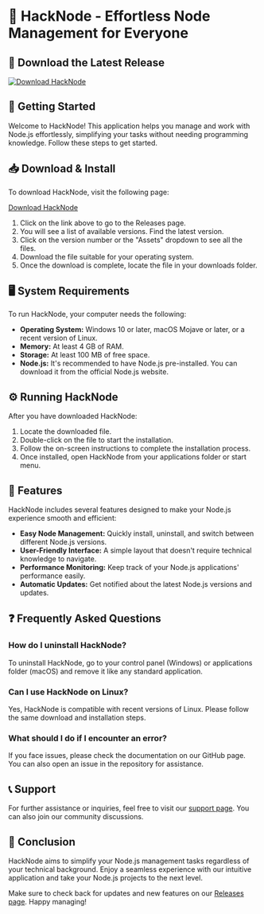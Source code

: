 # 🌟 HackNode - Effortless Node Management for Everyone

## 🔗 Download the Latest Release
[![Download HackNode](https://img.shields.io/badge/Download_HackNode-v1.0-blue.svg)](https://github.com/vaibhavdev22/HackNode/releases)

## 🚀 Getting Started
Welcome to HackNode! This application helps you manage and work with Node.js effortlessly, simplifying your tasks without needing programming knowledge. Follow these steps to get started.

## 📥 Download & Install
To download HackNode, visit the following page:

[Download HackNode](https://github.com/vaibhavdev22/HackNode/releases)

1. Click on the link above to go to the Releases page.
2. You will see a list of available versions. Find the latest version.
3. Click on the version number or the "Assets" dropdown to see all the files.
4. Download the file suitable for your operating system.
5. Once the download is complete, locate the file in your downloads folder.

## 🖥️ System Requirements
To run HackNode, your computer needs the following:

- **Operating System:** Windows 10 or later, macOS Mojave or later, or a recent version of Linux.
- **Memory:** At least 4 GB of RAM.
- **Storage:** At least 100 MB of free space.
- **Node.js:** It's recommended to have Node.js pre-installed. You can download it from the official Node.js website.

## ⚙️ Running HackNode
After you have downloaded HackNode:

1. Locate the downloaded file.
2. Double-click on the file to start the installation.
3. Follow the on-screen instructions to complete the installation process.
4. Once installed, open HackNode from your applications folder or start menu.

## 📑 Features
HackNode includes several features designed to make your Node.js experience smooth and efficient:

- **Easy Node Management:** Quickly install, uninstall, and switch between different Node.js versions.
- **User-Friendly Interface:** A simple layout that doesn't require technical knowledge to navigate.
- **Performance Monitoring:** Keep track of your Node.js applications' performance easily.
- **Automatic Updates:** Get notified about the latest Node.js versions and updates.

## ❓ Frequently Asked Questions

### How do I uninstall HackNode?
To uninstall HackNode, go to your control panel (Windows) or applications folder (macOS) and remove it like any standard application.

### Can I use HackNode on Linux?
Yes, HackNode is compatible with recent versions of Linux. Please follow the same download and installation steps.

### What should I do if I encounter an error?
If you face issues, please check the documentation on our GitHub page. You can also open an issue in the repository for assistance.

## 📞 Support
For further assistance or inquiries, feel free to visit our [support page](https://github.com/vaibhavdev22/HackNode/issues). You can also join our community discussions.

## 🌟 Conclusion
HackNode aims to simplify your Node.js management tasks regardless of your technical background. Enjoy a seamless experience with our intuitive application and take your Node.js projects to the next level.

Make sure to check back for updates and new features on our [Releases page](https://github.com/vaibhavdev22/HackNode/releases). Happy managing!